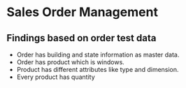# Sales Order Management
## Findings based on order test data
+ Order has building and state information as master data.
+ Order has product which is windows.
+ Product has different attributes like type and dimension.
+ Every product has quantity  
